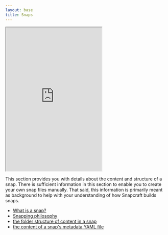 ```yaml
---
layout: base
title: Snaps
---
```


<iframe height="450" src="https://www.youtube.com/embed/DLxqdf89hRo?rel=0&showinfo=0" allowfullscreen></iframe>

This section provides you with details about the content and structure of a snap. There is sufficient information in this section to enable you to create your own snap files manually. That said, this information is primarily meant as background to help with your understanding of how Snapcraft builds snaps.

- [What is a snap?](/snaps/intro)
- [Snapping philosophy](/snaps/philosophy)
- [the folder structure of content in a snap](/snaps/structure)
- [the content of a snap's metadata YAML file](/snaps/metadata)